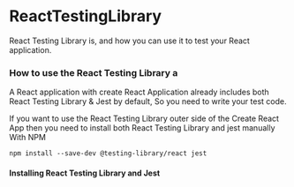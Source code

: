 # ReactTestingLibrary
React Testing Library is, and how you can use it to test your React application.

### How to use the React Testing Library a
A React application with create React Application already includes both React Testing Library & Jest by default, So you need to write your test code.

If you want to use the React Testing Library outer side of the Create React App then you need to install both React Testing Library and jest manually With NPM

``` npm install --save-dev @testing-library/react jest ```
####     Installing React Testing Library and Jest
